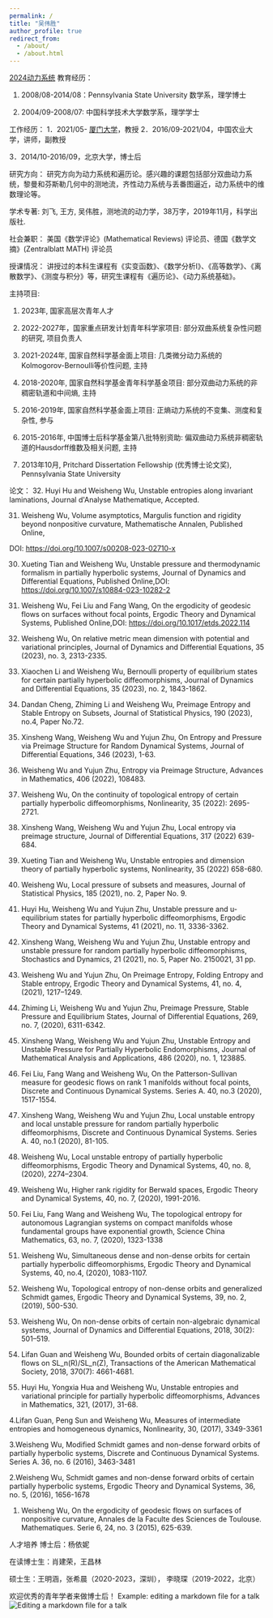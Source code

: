 ```yaml
---
permalink: /
title: "吴伟胜"
author_profile: true
redirect_from: 
  - /about/
  - /about.html
---
```

[2024动力系统](E:\xmu)
教育经历：
1. 2008/08-2014/08：Pennsylvania State University 数学系，理学博士

2. 2004/09-2008/07: 中国科学技术大学数学系，理学学士

工作经历：
1．2021/05- [厦门大学](https://math.xmu.edu.cn/info/1081/11192.htm)，教授
2．2016/09-2021/04，中国农业大学，讲师，副教授

3．2014/10-2016/09，北京大学，博士后

研究方向：
研究方向为动力系统和遍历论。感兴趣的课题包括部分双曲动力系统，黎曼和芬斯勒几何中的测地流，齐性动力系统与丢番图逼近，动力系统中的维数理论等。

学术专著: 
刘飞, 王方, 吴伟胜，测地流的动力学，38万字，2019年11月，科学出版社.

社会兼职：
美国《数学评论》(Mathematical Reviews) 评论员、德国《数学文摘》(Zentralblatt MATH) 评论员

授课情况：
讲授过的本科生课程有《实变函数》、《数学分析I》、《高等数学》、《离散数学》、《测度与积分》等，研究生课程有《遍历论》、《动力系统基础》。



主持项目:
1. 2023年, 国家高层次青年人才

2. 2022-2027年，国家重点研发计划青年科学家项目: 部分双曲系统复杂性问题的研究, 项目负责人

3. 2021-2024年, 国家自然科学基金面上项目: 几类微分动力系统的Kolmogorov-Bernoulli等价性问题, 主持

4. 2018-2020年, 国家自然科学基金青年科学基金项目: 部分双曲动力系统的非稠密轨道和中间熵, 主持

5. 2016-2019年, 国家自然科学基金面上项目: 正熵动力系统的不变集、测度和复杂性, 参与

6. 2015-2016年, 中国博士后科学基金第八批特别资助: 偏双曲动力系统非稠密轨道的Hausdorff维数及相关问题, 主持

7. 2013年10月, Pritchard Dissertation Fellowship (优秀博士论文奖), Pennsylvania State University

论文：
32. Huyi Hu and Weisheng Wu, Unstable entropies along invariant laminations, Journal d'Analyse Mathematique, Accepted.

31. Weisheng Wu, Volume asymptotics, Margulis function and rigidity beyond nonpositive curvature, Mathematische Annalen, Published Online,

DOI: https://doi.org/10.1007/s00208-023-02710-x

30. Xueting Tian and Weisheng Wu, Unstable pressure and thermodynamic formalism in partially hyperbolic systems, Journal of Dynamics and Differential Equations, Published Online,DOI: https://doi.org/10.1007/s10884-023-10282-2

29. Weisheng Wu, Fei Liu and Fang Wang, On the ergodicity of geodesic flows on surfaces without focal points, Ergodic Theory and Dynamical Systems, Published Online,DOI: https://doi.org/10.1017/etds.2022.114

28. Weisheng Wu, On relative metric mean dimension with potential and variational principles, Journal of Dynamics and Differential Equations, 35 (2023), no. 3, 2313-2335.

27. Xiaochen Li and Weisheng Wu, Bernoulli property of equilibrium states for certain partially hyperbolic diffeomorphisms, Journal of Dynamics and Differential Equations, 35 (2023), no. 2, 1843-1862.

26. Dandan Cheng, Zhiming Li and Weisheng Wu, Preimage Entropy and Stable Entropy on Subsets, Journal of Statistical Physics, 190 (2023), no.4, Paper No.72.

25. Xinsheng Wang, Weisheng Wu and Yujun Zhu, On Entropy and Pressure via Preimage Structure for Random Dynamical Systems, Journal of Differential Equations, 346 (2023), 1-63.

24. Weisheng Wu and Yujun Zhu, Entropy via Preimage Structure, Advances in Mathematics, 406 (2022), 108483.

23. Weisheng Wu, On the continuity of topological entropy of certain partially hyperbolic diffeomorphisms, Nonlinearity, 35 (2022): 2695-2721.

22. Xinsheng Wang, Weisheng Wu and Yujun Zhu, Local entropy via preimage structure, Journal of Differential Equations, 317 (2022) 639-684.

21. Xueting Tian and Weisheng Wu, Unstable entropies and dimension theory of partially hyperbolic systems, Nonlinearity, 35 (2022) 658-680.

20. Weisheng Wu, Local pressure of subsets and measures, Journal of Statistical Physics, 185 (2021), no. 2, Paper No. 9.

19. Huyi Hu, Weisheng Wu and Yujun Zhu, Unstable pressure and u-equilibrium states for partially hyperbolic diffeomorphisms, Ergodic Theory and Dynamical Systems, 41 (2021), no. 11, 3336-3362.

18. Xinsheng Wang, Weisheng Wu and Yujun Zhu, Unstable entropy and unstable pressure for random partially hyperbolic diffeomorphisms, Stochastics and Dynamics, 21 (2021), no. 5, Paper No. 2150021, 31 pp.

17. Weisheng Wu and Yujun Zhu, On Preimage Entropy, Folding Entropy and Stable entropy, Ergodic Theory and Dynamical Systems, 41, no. 4, (2021), 1217–1249.

16. Zhiming Li, Weisheng Wu and Yujun Zhu, Preimage Pressure, Stable Pressure and Equilibrium States, Journal of Differential Equations, 269, no. 7, (2020), 6311-6342.

15. Xinsheng Wang, Weisheng Wu and Yujun Zhu, Unstable Entropy and Unstable Pressure for Partially Hyperbolic Endomorphisms, Journal of Mathematical Analysis and Applications, 486 (2020), no. 1, 123885.

14. Fei Liu, Fang Wang and Weisheng Wu, On the Patterson-Sullivan measure for geodesic flows on rank 1 manifolds without focal points, Discrete and Continuous Dynamical Systems. Series A. 40, no.3 (2020), 1517-1554.

13. Xinsheng Wang, Weisheng Wu and Yujun Zhu, Local unstable entropy and local unstable pressure for random partially hyperbolic diffeomorphisms, Discrete and Continuous Dynamical Systems. Series A. 40, no.1 (2020), 81-105.

12. Weisheng Wu, Local unstable entropy of partially hyperbolic diffeomorphisms, Ergodic Theory and Dynamical Systems, 40, no. 8, (2020), 2274–2304.

11. Weisheng Wu, Higher rank rigidity for Berwald spaces, Ergodic Theory and Dynamical Systems, 40, no. 7, (2020), 1991-2016.

10. Fei Liu, Fang Wang and Weisheng Wu, The topological entropy for autonomous Lagrangian systems on compact manifolds whose fundamental groups have exponential growth, Science China Mathematics, 63, no. 7, (2020), 1323-1338

9. Weisheng Wu, Simultaneous dense and non-dense orbits for certain partially hyperbolic diffeomorphisms, Ergodic Theory and Dynamical Systems, 40, no.4, (2020), 1083-1107.

8. Weisheng Wu, Topological entropy of non-dense orbits and generalized Schmidt games, Ergodic Theory and Dynamical Systems, 39, no. 2, (2019), 500-530.

7. Weisheng Wu, On non-dense orbits of certain non-algebraic dynamical systems, Journal of Dynamics and Differential Equations, 2018, 30(2): 501–519.

6. Lifan Guan and Weisheng Wu, Bounded orbits of certain diagonalizable flows on SL_n(R)/SL_n(Z), Transactions of the American Mathematical Society, 2018, 370(7): 4661-4681.

5. Huyi Hu, Yongxia Hua and Weisheng Wu, Unstable entropies and variational principle for partially hyperbolic diffeomorphisms, Advances in Mathematics, 321, (2017), 31-68.

4.Lifan Guan, Peng Sun and Weisheng Wu, Measures of intermediate entropies and homogeneous dynamics, Nonlinearity, 30, (2017), 3349-3361

3.Weisheng Wu, Modified Schmidt games and non-dense forward orbits of partially hyperbolic systems, Discrete and Continuous Dynamical Systems. Series A. 36, no. 6 (2016), 3463-3481

2.Weisheng Wu, Schmidt games and non-dense forward orbits of certain partially hyperbolic systems, Ergodic Theory and Dynamical Systems, 36, no. 5, (2016), 1656-1678

1. Weisheng Wu, On the ergodicity of geodesic flows on surfaces of nonpositive curvature, Annales de la Faculte des Sciences de Toulouse. Mathematiques. Serie 6, 24, no. 3 (2015), 625-639.

人才培养
博士后：杨依妮

在读博士生：肖建荣，王昌林

硕士生：王明涵，张希晨（2020-2023，深圳）， 李晓琛（2019-2022，北京）



欢迎优秀的青年学者来做博士后！
Example: editing a markdown file for a talk
![Editing a markdown file for a talk](/images/editing-talk.png)
